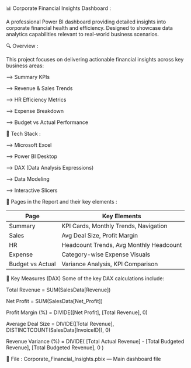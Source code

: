 📊 Corporate Financial Insights Dashboard :

A professional Power BI dashboard providing detailed insights into corporate financial health and efficiency. Designed to showcase data analytics capabilities relevant to real-world business scenarios.

🔍 Overview :

This project focuses on delivering actionable financial insights across key business areas:

--> Summary KPIs

--> Revenue & Sales Trends

--> HR Efficiency Metrics

--> Expense Breakdown

--> Budget vs Actual Performance


🧰 Tech Stack :

--> Microsoft Excel

--> Power BI Desktop

--> DAX (Data Analysis Expressions)

--> Data Modeling

--> Interactive Slicers


📁 Pages in the Report and their key elements :


| Page                 | Key Elements                             |
| -------------------- | ---------------------------------------- |
| Summary              | KPI Cards, Monthly Trends, Navigation    |
| Sales                | Avg Deal Size, Profit Margin             |
| HR                   | Headcount Trends, Avg Monthly Headcount  |
| Expense              | Category-wise Expense Visuals            |
| Budget vs Actual     | Variance Analysis, KPI Comparison        |


📌 Key Measures (DAX)
Some of the key DAX calculations include:

Total Revenue = SUM(SalesData[Revenue])

Net Profit = SUM(SalesData[Net_Profit])

Profit Margin (%) = DIVIDE([Net Profit], [Total Revenue], 0)

Average Deal Size = DIVIDE([Total Revenue], DISTINCTCOUNT(SalesData[InvoiceID]), 0)

Revenue Variance (%) =
DIVIDE(
    [Total Actual Revenue] - [Total Budgeted Revenue],
    [Total Budgeted Revenue],
    0
)


📎 File :
Corporate_Financial_Insights.pbix — Main dashboard file
